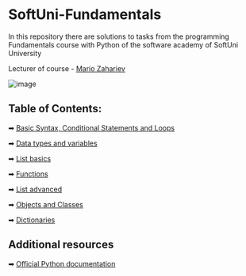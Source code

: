 # SoftUni-Fundamentals 
In this repository there are solutions to tasks from the programming Fundamentals course with Python of the software academy of SoftUni University 

Lecturer of course - [Mario Zahariev](https://www.linkedin.com/in/mario-zahariev-753a7b202/)

![image](https://user-images.githubusercontent.com/68993494/185683680-bcfefe65-88fb-4192-b0b2-ff9130c39487.png)

## Table of Contents:
➡ [Basic Syntax, Conditional Statements and Loops](https://github.com/GeorgiJelev/python-fundamentals-softuni/tree/main/Basic%20Syntax%2C%20Conditional%20Statements%20and%20Loops)

➡ [Data types and variables](https://github.com/GeorgiJelev/python-fundamentals-softuni/tree/main/Data%20Types%20and%20Variables)

➡ [List basics](https://github.com/GeorgiJelev/python-fundamentals-softuni/tree/main/List%20Basics)

➡ [Functions](https://github.com/GeorgiJelev/python-fundamentals-softuni/tree/main/Function)

➡ [List advanced](https://github.com/GeorgiJelev/python-fundamentals-softuni/tree/main/List%20Advanced)

➡ [Objects and Classes]()

➡ [Dictionaries]()

 
## Additional resources

➡ [Official Python documentation](https://docs.python.org/3/)

